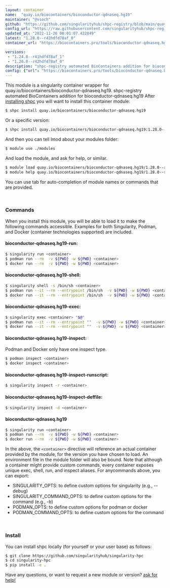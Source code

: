 ```yaml
---
layout: container
name:  "quay.io/biocontainers/bioconductor-qdnaseq.hg19"
maintainer: "@vsoch"
github: "https://github.com/singularityhub/shpc-registry/blob/main/quay.io/biocontainers/bioconductor-qdnaseq.hg19/container.yaml"
config_url: "https://raw.githubusercontent.com/singularityhub/shpc-registry/main/quay.io/biocontainers/bioconductor-qdnaseq.hg19/container.yaml"
updated_at: "2022-11-26 00:01:07.422849"
latest: "1.28.0--r42hdfd78af_0"
container_url: "https://biocontainers.pro/tools/bioconductor-qdnaseq.hg19"

versions:
 - "1.24.0--r41hdfd78af_1"
 - "1.28.0--r42hdfd78af_0"
description: "shpc-registry automated BioContainers addition for bioconductor-qdnaseq.hg19"
config: {"url": "https://biocontainers.pro/tools/bioconductor-qdnaseq.hg19", "maintainer": "@vsoch", "description": "shpc-registry automated BioContainers addition for bioconductor-qdnaseq.hg19", "latest": {"1.28.0--r42hdfd78af_0": "sha256:7862ffafb697e2bcaf58130c2533958c83016c17ee18b09ce917bfc8fde4ca91"}, "tags": {"1.24.0--r41hdfd78af_1": "sha256:6a875f17066d84796dc27fa9e284a7281e1c4e113edcdee372dde9b9a752ffed", "1.28.0--r42hdfd78af_0": "sha256:7862ffafb697e2bcaf58130c2533958c83016c17ee18b09ce917bfc8fde4ca91"}, "docker": "quay.io/biocontainers/bioconductor-qdnaseq.hg19"}
---
```


This module is a singularity container wrapper for quay.io/biocontainers/bioconductor-qdnaseq.hg19.
shpc-registry automated BioContainers addition for bioconductor-qdnaseq.hg19
After [installing shpc](#install) you will want to install this container module:


```bash
$ shpc install quay.io/biocontainers/bioconductor-qdnaseq.hg19
```

Or a specific version:

```bash
$ shpc install quay.io/biocontainers/bioconductor-qdnaseq.hg19:1.28.0--r42hdfd78af_0
```

And then you can tell lmod about your modules folder:

```bash
$ module use ./modules
```

And load the module, and ask for help, or similar.

```bash
$ module load quay.io/biocontainers/bioconductor-qdnaseq.hg19/1.28.0--r42hdfd78af_0
$ module help quay.io/biocontainers/bioconductor-qdnaseq.hg19/1.28.0--r42hdfd78af_0
```

You can use tab for auto-completion of module names or commands that are provided.

<br>

### Commands

When you install this module, you will be able to load it to make the following commands accessible.
Examples for both Singularity, Podman, and Docker (container technologies supported) are included.

#### bioconductor-qdnaseq.hg19-run:

```bash
$ singularity run <container>
$ podman run --rm  -v ${PWD} -w ${PWD} <container>
$ docker run --rm  -v ${PWD} -w ${PWD} <container>
```

#### bioconductor-qdnaseq.hg19-shell:

```bash
$ singularity shell -s /bin/sh <container>
$ podman run --it --rm --entrypoint /bin/sh  -v ${PWD} -w ${PWD} <container>
$ docker run --it --rm --entrypoint /bin/sh  -v ${PWD} -w ${PWD} <container>
```

#### bioconductor-qdnaseq.hg19-exec:

```bash
$ singularity exec <container> "$@"
$ podman run --it --rm --entrypoint ""  -v ${PWD} -w ${PWD} <container> "$@"
$ docker run --it --rm --entrypoint ""  -v ${PWD} -w ${PWD} <container> "$@"
```

#### bioconductor-qdnaseq.hg19-inspect:

Podman and Docker only have one inspect type.

```bash
$ podman inspect <container>
$ docker inspect <container>
```

#### bioconductor-qdnaseq.hg19-inspect-runscript:

```bash
$ singularity inspect -r <container>
```

#### bioconductor-qdnaseq.hg19-inspect-deffile:

```bash
$ singularity inspect -d <container>
```



#### bioconductor-qdnaseq.hg19

```bash
$ singularity run <container>
$ podman run --rm  -v ${PWD} -w ${PWD} <container>
$ docker run --rm  -v ${PWD} -w ${PWD} <container>
```


In the above, the `<container>` directive will reference an actual container provided
by the module, for the version you have chosen to load. An environment file in the
module folder will also be bound. Note that although a container
might provide custom commands, every container exposes unique exec, shell, run, and
inspect aliases. For anycommands above, you can export:

 - SINGULARITY_OPTS: to define custom options for singularity (e.g., --debug)
 - SINGULARITY_COMMAND_OPTS: to define custom options for the command (e.g., -b)
 - PODMAN_OPTS: to define custom options for podman or docker
 - PODMAN_COMMAND_OPTS: to define custom options for the command

<br>

### Install

You can install shpc locally (for yourself or your user base) as follows:

```bash
$ git clone https://github.com/singularityhub/singularity-hpc
$ cd singularity-hpc
$ pip install -e .
```

Have any questions, or want to request a new module or version? [ask for help!](https://github.com/singularityhub/singularity-hpc/issues)